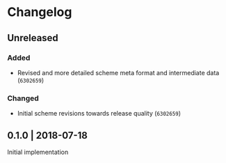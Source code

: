 # Changelog

## Unreleased

### Added

- Revised and more detailed scheme meta format and intermediate data (`6302659`)

### Changed

- Initial scheme revisions towards release quality (`6302659`)

## 0.1.0 | 2018-07-18

Initial implementation
